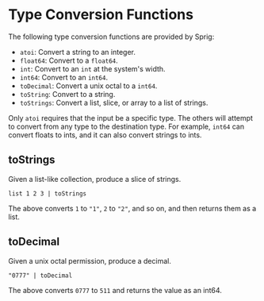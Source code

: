 # Type Conversion Functions

The following type conversion functions are provided by Sprig:

- `atoi`: Convert a string to an integer.
- `float64`: Convert to a `float64`.
- `int`: Convert to an `int` at the system's width.
- `int64`: Convert to an `int64`.
- `toDecimal`: Convert a unix octal to a `int64`.
- `toString`: Convert to a string.
- `toStrings`: Convert a list, slice, or array to a list of strings.

Only `atoi` requires that the input be a specific type. The others will attempt
to convert from any type to the destination type. For example, `int64` can convert
floats to ints, and it can also convert strings to ints.

## toStrings

Given a list-like collection, produce a slice of strings.

```
list 1 2 3 | toStrings
```

The above converts `1` to `"1"`, `2` to `"2"`, and so on, and then returns
them as a list.

## toDecimal

Given a unix octal permission, produce a decimal.

```
"0777" | toDecimal
```

The above converts `0777` to `511` and returns the value as an int64.
